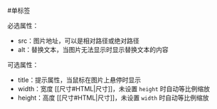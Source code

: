 #单标签

必选属性：
- src：图片地址，可以是相对路径或绝对路径
- alt：替换文本，当图片无法显示时显示替换文本的内容

可选属性：
- title：提示属性，当鼠标在图片上悬停时显示
- width：宽度 [[尺寸#HTML|尺寸]]，未设置 `height` 时自动等比例缩放
- height：高度 [[尺寸#HTML|尺寸]]，未设置 `width` 时自动等比例缩放